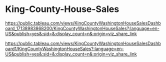 # King-County-House-Sales
https://public.tableau.com/views/KingCountyWashingtonHouseSalesDashboard_17138983868200/KingCountyWashingtonHouseSales?:language=en-US&publish=yes&:sid=&:display_count=n&:origin=viz_share_link

https://public.tableau.com/views/KingCountyWashingtonHouseSalesDashboard1/KingCountyWashingtonHouseSales?:language=en-US&publish=yes&:sid=&:display_count=n&:origin=viz_share_link
